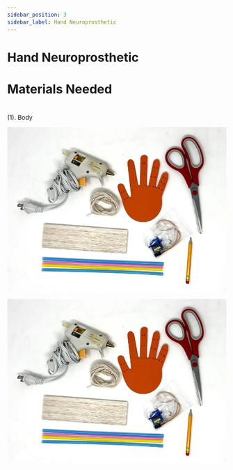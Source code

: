 ```yaml
---
sidebar_position: 3
sidebar_label: Hand Neuroprosthetic
---
```


# Hand Neuroprosthetic #

# Materials Needed #

# 
(1). Body

![](./prosthetic_hand_1.webp)

![](./prosthetic_hand_1.webp)
